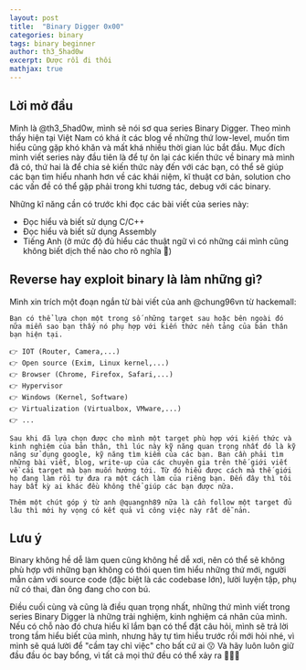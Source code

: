 ```yaml
---
layout: post
title:  "Binary Digger 0x00"
categories: binary
tags: binary beginner
author: th3_5had0w
excerpt: Được rồi đi thôi
mathjax: true
---
```


## Lời mở đầu

Mình là @th3_5had0w, mình sẽ nói sơ qua series Binary Digger. Theo mình thấy hiện tại Việt Nam có khá ít các blog về những thứ low-level, muốn tìm hiểu cũng gặp khó khăn và mất khá nhiều thời gian lúc bắt đầu. Mục đích mình viết series này đầu tiên là để tự ôn lại các kiến thức về binary mà mình đã có, thứ hai là để chia sẻ kiến thức này đến với các bạn, có thể sẽ giúp các bạn tìm hiểu nhanh hơn về các khái niệm, kĩ thuật cơ bản, solution cho các vấn đề có thể gặp phải trong khi tương tác, debug với các binary.

Những kĩ năng cần có trước khi đọc các bài viết của series này:

+ Đọc hiểu và biết sử dụng C/C++
+ Đọc hiểu và biết sử dụng Assembly
+ Tiếng Anh (ở mức độ đủ hiểu các thuật ngữ vì có những cái mình cũng không biết dịch thế nào cho rõ nghĩa 👀)

## Reverse hay exploit binary là làm những gì?

Mình xin trích một đoạn ngắn từ bài viết của anh @chung96vn từ hackemall:

```
Bạn có thể lựa chọn một trong số những target sau hoặc bên ngoài đó nữa miễn sao bạn thấy nó phụ hợp với kiến thức nền tảng của bản thân bạn hiện tại.

👉 IOT (Router, Camera,...)
👉 Open source (Exim, Linux kernel,...)
👉 Browser (Chrome, Firefox, Safari,...)
👉 Hypervisor
👉 Windows (Kernel, Software)
👉 Virtualization (Virtualbox, VMware,...)
👉 ...

Sau khi đã lựa chọn được cho mình một target phù hợp với kiến thức và kinh nghiệm của bản thân, thì lúc này kỹ năng quan trọng nhất đó là kỹ năng sử dụng google, kỹ năng tìm kiếm của các bạn. Bạn cần phải tìm những bài viết, blog, write-up của các chuyên gia trên thế giới viết về cái target mà bạn muốn hướng tới. Từ đó hiểu được cách mà thế giới họ đang làm rồi tự đưa ra một cách làm của riêng bạn. Đến đây thì tôi hay bất kỳ ai khác đều không thể giúp các bạn được nữa.

Thêm một chút góp ý từ anh @quangnh89 nữa là cần follow một target đủ lâu thì mới hy vọng có kết quả vì công việc này rất dễ nản.
```

## Lưu ý

Binary không hề dễ làm quen cũng không hề dễ xơi, nên có thể sẽ không phù hợp với những bạn không có thói quen tìm hiểu những thứ mới, người mẫn cảm với source code (đặc biệt là các codebase lớn), lười luyện tập, phụ nữ có thai, đàn ông đang cho con bú.

Điều cuối cùng và cũng là điều quan trọng nhất, những thứ mình viết trong series Binary Digger là những trải nghiệm, kinh nghiệm cá nhân của mình. Nếu có chỗ nào đó chưa hiểu kĩ lắm bạn có thể đặt câu hỏi, mình sẽ trả lời trong tầm hiểu biết của mình, nhưng hãy tự tìm hiểu trước rồi mới hỏi nhé, vì mình sẽ quá lười để "cầm tay chỉ việc" cho bất cứ ai 😗 Và hãy luôn luôn giữ đầu đầu óc bay bổng, vì tất cả mọi thứ đều có thể xảy ra 🥳🥳🥳